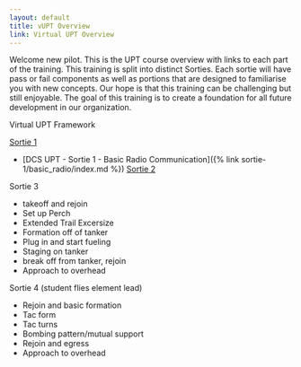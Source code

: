 ```yaml
---
layout: default
title: vUPT Overview
link: Virtual UPT Overview
---
```

Welcome new pilot. This is the UPT course overview with links to each part of the training. This training is split into distinct Sorties. Each sortie will have pass or fail components as well as portions that are designed to familiarise you with new concepts. Our hope is that this training can be challenging but still enjoyable. The goal of this training is to create a foundation for all future development in our organization.

Virtual UPT Framework

[Sortie 1](sortie-1/)
- [DCS UPT - Sortie 1 - Basic Radio Communication]({% link sortie-1/basic_radio/index.md %})
[Sortie 2](sortie-2/)

Sortie 3
- takeoff and rejoin
- Set up Perch
- Extended Trail Excersize
- Formation off of tanker
- Plug in and start fueling
- Staging on tanker
- break off from tanker, rejoin
- Approach to overhead

Sortie 4 (student flies element lead)
- Rejoin and basic formation
- Tac form
- Tac turns
- Bombing pattern/mutual support
- Rejoin and egress
- Approach to overhead